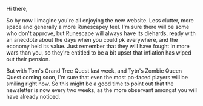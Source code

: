 Hi there,

So by now I imagine you're all enjoying the new website. Less clutter, more space and generally a more Runescapey feel. I'm sure there will be some who don't approve, but Runescape will always have its diehards, ready with an anecdote about the days when you could pk everywhere, and the economy held its value. Just remember that they will have fought in more wars than you, so they're entitled to be a bit upset that inflation has wiped out their pension.

But with Tom's Grand Tree Quest last week, and Tytn's Zombie Queen Quest coming soon, I'm sure that even the most po-faced players will be smiling right now. So this might be a good time to point out that the newsletter is now every two weeks, as the more observant amongst you will have already noticed.
